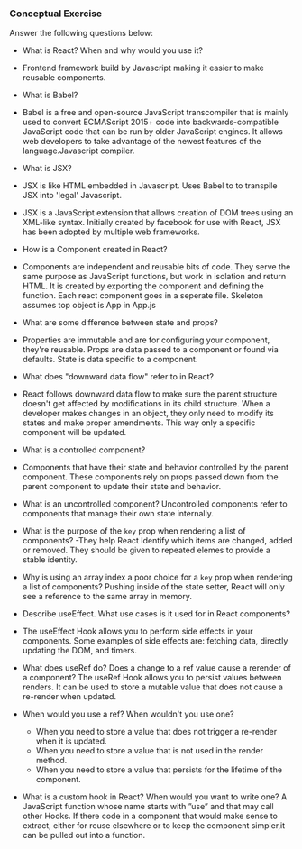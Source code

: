 ### Conceptual Exercise

Answer the following questions below:

- What is React? When and why would you use it?
- Frontend framework build by Javascript making it easier to make reusable components. 

- What is Babel?
- Babel is a free and open-source JavaScript transcompiler that is mainly used to convert ECMAScript 2015+ code into backwards-compatible JavaScript code that can be run by older JavaScript engines. It allows web developers to take advantage of the newest features of the language.Javascript compiler.

- What is JSX?
- JSX is like HTML embedded in Javascript. Uses Babel to to transpile JSX into 'legal' Javascript.
- JSX is a JavaScript extension that allows creation of DOM trees using an XML-like syntax. Initially created by facebook for use with React, JSX has been adopted by multiple web frameworks.

- How is a Component created in React?
- Components are independent and reusable bits of code. They serve the same purpose as JavaScript functions, but work in isolation and return HTML. It is created by exporting the component and defining the function. Each react component goes in a seperate file. Skeleton assumes top object is App in App.js

- What are some difference between state and props?
- Properties are immutable and are for configuring your component, they're reusable. Props are data passed to a component or found via defaults. State is data specific to a component.

- What does "downward data flow" refer to in React?
- React follows downward data flow to make sure  the parent structure doesn't get affected by modifications in its child structure. When a developer makes changes in an object, they only need to modify its states and make proper amendments. This way only a specific component will be updated.

- What is a controlled component?
- Components that have their state and behavior controlled by the parent component. These components rely on props passed down from the parent component to update their state and behavior. 
  
- What is an uncontrolled component?
Uncontrolled components refer to components that manage their own state internally.

- What is the purpose of the `key` prop when rendering a list of components?
-They help React Identify which items are changed, added or removed. They should be given to repeated elemes to provide a stable identity. 

- Why is using an array index a poor choice for a `key` prop when rendering a list of components? Pushing inside of the state setter, React will only see a reference to the same array in memory. 

- Describe useEffect.  What use cases is it used for in React components?
- The useEffect Hook allows you to perform side effects in your components. Some examples of side effects are: fetching data, directly updating the DOM, and timers. 
  
- What does useRef do?  Does a change to a ref value cause a rerender of a component? The useRef Hook allows you to persist values between renders. It can be used to store a mutable value that does not cause a re-render when updated.
  
- When would you use a ref? When wouldn't you use one?
  - When you need to store a value that does not trigger a re-render when it is updated.
  - When you need to store a value that is not used in the render method.
  - When you need to store a value that persists for the lifetime of the component.

- What is a custom hook in React? When would you want to write one?
A JavaScript function whose name starts with ”use” and that may call other Hooks. If there code in a component that would make sense to extract, either for reuse elsewhere or to keep the component simpler,it can be pulled out into a function.